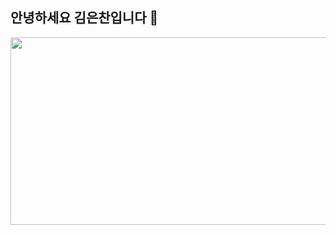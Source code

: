 ## 안녕하세요 김은찬입니다 👋
<a href="https://github.com/devxb/gitanimals">
<img
  src="https://render.gitanimals.org/farms/eunchan2815"
  width="600"
  height="300"
/>
</a>
<!--
**eunchan2815/eunchan2815** is a ✨ _special_ ✨ repository because its `README.md` (this file) appears on your GitHub profile.

Here are some ideas to get you started:

- 🔭 I’m currently working on ...
- 🌱 I’m currently learning ...
- 👯 I’m looking to collaborate on ...
- 🤔 I’m looking for help with ...
- 💬 Ask me about ...
- 📫 How to reach me: ...
- 😄 Pronouns: ...
- ⚡ Fun fact: ...
-->
